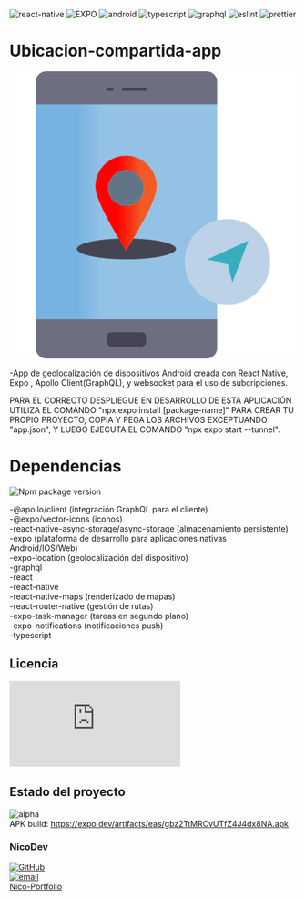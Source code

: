 ![react-native](https://img.shields.io/badge/React_Native-20232A?style=for-the-badge&logo=react&logoColor=61DAFB) ![EXPO]( 	https://img.shields.io/badge/Expo-1B1F23?style=for-the-badge&logo=expo&logoColor=white) 
![android]( 	https://img.shields.io/badge/Android-3DDC84?style=for-the-badge&logo=android&logoColor=white) ![typescript]( 	https://img.shields.io/badge/TypeScript-007ACC?style=for-the-badge&logo=typescript&logoColor=white) 
![graphql](https://img.shields.io/badge/GraphQl-E10098?style=for-the-badge&logo=graphql&logoColor=white) ![eslint](https://img.shields.io/badge/eslint-3A33D1?style=for-the-badge&logo=eslint&logoColor=white) 
![prettier](https://img.shields.io/badge/prettier-1A2C34?style=for-the-badge&logo=prettier&logoColor=F7BA3E)

# Ubicacion-compartida-app

![ubicacion-compartida-app-icon](icon.png)

-App de geolocalización de dispositivos Android creada con React Native, Expo , Apollo Client(GraphQL), y websocket para el uso de subcripciones.  

PARA EL CORRECTO DESPLIEGUE EN DESARROLLO DE ESTA APLICACIÓN UTILIZA EL COMANDO "npx expo install [package-name]" PARA CREAR TU PROPIO PROYECTO, COPIA Y PEGA LOS ARCHIVOS EXCEPTUANDO "app.json", Y LUEGO EJECUTA EL COMANDO "npx expo start --tunnel".

# Dependencias

![Npm package version](https://img.shields.io/badge/npm-v9.8.0-blue)

-@apollo/client (integración GraphQL para el cliente)  
-@expo/vector-icons (iconos)  
-react-native-async-storage/async-storage (almacenamiento persistente)  
-expo (plataforma de desarrollo para aplicaciones nativas Android/IOS/Web)  
-expo-location (geolocalización del dispositivo)  
-graphql  
-react  
-react-native  
-react-native-maps (renderizado de mapas)  
-react-router-native (gestión de rutas)  
-expo-task-manager (tareas en segundo plano)  
-expo-notifications (notificaciones push)  
-typescript  

## Licencia 
![GitHub license](https://badgen.net/github/license/Naereen/Strapdown.js)

## Estado del proyecto 

![alpha](https://img.shields.io/badge/alpha-v1.0a-blue)  
APK build: https://expo.dev/artifacts/eas/gbz2TtMRCvUTfZ4J4dx8NA.apk

### NicoDev

[![GitHub](https://badgen.net/badge/icon/github?icon=github&label)](https://github.com/NicoDevLegend?tab=repositories)  
<a href="mailto:enectrl@gmail.com">![email](https://img.shields.io/badge/Gmail-D14836?style=for-the-badge&logo=gmail&logoColor=white)</a>  
[Nico-Portfolio](https://nico-portfolio.netlify.app/)  
